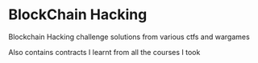 # BlockChain Hacking

Blockchain Hacking challenge solutions from various ctfs and wargames

Also contains contracts I learnt from all the courses I took   
 
 
    
   
 
  
  
    
  
   
    
  
 
 
